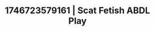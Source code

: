 ---
categories:
- Skin-to-skin fantasy
- AI-generated
- Virtual lover intimacy
- Body worship
- ASMR
- Caressing curves
- Morning after
- Cosplay
image: /assets/images/1746723579161.jpg
layout: post
seo:
  description: Featured content with sensual Scat Fetish, ABDL Play. HD images available.
  keywords: Scat Fetish, ABDL Play
  og_image: /assets/images/1746723579161.jpg
  schema_type: VisualArtwork
tags:
- '#1746723579161'
- Scat Fetish
- ABDL Play
title: 1746723579161 | Scat Fetish ABDL Play
---